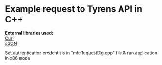 <h1>Example request to Tyrens API in C++</h1>

<b>External libraries used:</b>
<br>
[Curl](https://curl.haxx.se/libcurl/c)
<br>
[JSON](https://github.com/nlohmann/json)
<br>

Set authentication credentials in "mfcRequestDlg.cpp" file & run application in x86 mode